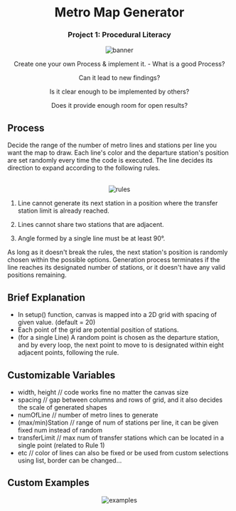 <div align ="center">

# Metro Map Generator

### Project 1: Procedural Literacy

![banner](https://github.com/dustto24k/weekly-p5js-23FW/assets/105871083/37d8820d-b123-4472-9a22-31b9056ed71d)

Create one your own Process & implement it. - What is a good Process?

Can it lead to new findings?

Is it clear enough to be implemented by others?

Does it provide enough room for open results?

</div>

## Process

Decide the range of the number of metro lines and stations per line you want the map to draw. Each line's color and the departure station's position are set randomly every time the code is executed. The line decides its direction to expand according to the following rules. <br></br>

<div align ="center">

![rules](https://github.com/dustto24k/weekly-p5js-23FW/assets/105871083/bf60fe91-b0a7-435e-8af8-5c09ede03b38)

</div>

1. Line cannot generate its next station in a position where the transfer station limit is already reached.

2. Lines cannot share two stations that are adjacent.

3. Angle formed by a single line must be at least 90°.

As long as it doesn't break the rules, the next station's position is randomly chosen within the possible options. Generation process terminates if the line reaches its designated number of stations, or it doesn't have any valid positions remaining.

## Brief Explanation

- In setup() function, canvas is mapped into a 2D grid with spacing of given value. (default = 20)
- Each point of the grid are potential position of stations.
- (for a single Line) A random point is chosen as the departure station, and by every loop, the next point to move to is designated within eight adjacent points, following the rule.

## Customizable Variables
- width, height // code works fine no matter the canvas size
- spacing // gap between columns and rows of grid, and it also decides the scale of generated shapes
- numOfLine // number of metro lines to generate
- (max/min)Station // range of num of stations per line, it can be given fixed num instead of random
- transferLimit // max num of transfer stations which can be located in a single point (related to Rule 1)
- etc // color of lines can also be fixed or be used from custom selections using list, border can be changed…

## Custom Examples

<div align ="center">

![examples](https://github.com/dustto24k/weekly-p5js-23FW/assets/105871083/3217da81-40cd-4357-bf47-597b660d0398)

</div>